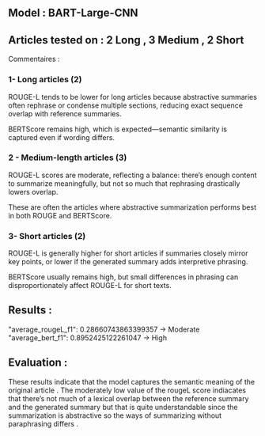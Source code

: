 ## Model : BART-Large-CNN 

## Articles tested on  : 2 Long , 3 Medium , 2 Short 

Commentaires : 
### 1- Long articles (2)

ROUGE-L tends to be lower for long articles because abstractive summaries often rephrase or condense multiple sections, reducing exact sequence overlap with reference summaries.

BERTScore remains high, which is expected—semantic similarity is captured even if wording differs.

### 2 - Medium-length articles (3)

ROUGE-L scores are moderate, reflecting a balance: there’s enough content to summarize meaningfully, but not so much that rephrasing drastically lowers overlap.

These are often the articles where abstractive summarization performs best in both ROUGE and BERTScore.

### 3- Short articles (2)

ROUGE-L is generally higher for short articles if summaries closely mirror key points, or lower if the generated summary adds interpretive phrasing.

BERTScore usually remains high, but small differences in phrasing can disproportionately affect ROUGE-L for short texts.


## Results : 
	
"average_rougeL_f1": 0.28660743863399357 -> Moderate 
"average_bert_f1": 0.8952425122261047 -> High 

## Evaluation : 
These results indicate that the model captures the semantic meaning of the original article . The moderately low value of the rougeL score indiacates that there’s not much of a lexical overlap between the reference summary and the generated summary but that is quite understandable since the summarization is abstractive so the ways of summarizing without paraphrasing differs . 
